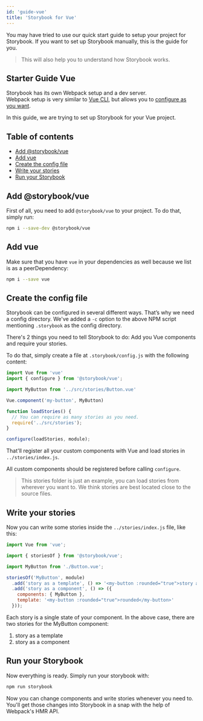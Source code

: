 ```yaml
---
id: 'guide-vue'
title: 'Storybook for Vue'
---
```


You may have tried to use our quick start guide to setup your project for Storybook. If you want to set up Storybook manually, this is the guide for you.

> This will also help you to understand how Storybook works.

## Starter Guide Vue

Storybook has its own Webpack setup and a dev server.  
Webpack setup is very similar to [Vue CLI](https://github.com/vuejs/vue-cli), but allows you to [configure as you want](/configurations/custom-webpack-config/).

In this guide, we are trying to set up Storybook for your Vue project.

## Table of contents

-   [Add @storybook/vue](#add-storybookvue)
-   [Add vue](#add-vue)
-   [Create the config file](#create-the-config-file)
-   [Write your stories](#write-your-stories)
-   [Run your Storybook](#run-your-storybook)

## Add @storybook/vue

First of all, you need to add `@storybook/vue` to your project. To do that, simply run:

```sh
npm i --save-dev @storybook/vue
```

## Add vue

Make sure that you have `vue` in your dependencies as well because we list is as a peerDependency:

```sh
npm i --save vue
```

## Create the config file

Storybook can be configured in several different ways. 
That’s why we need a config directory. We've added a `-c` option to the above NPM script mentioning `.storybook` as the config directory.

There's 2 things you need to tell Storybook to do: Add you Vue components and require your stories.

To do that, simply create a file at `.storybook/config.js` with the following content:

```js
import Vue from 'vue'
import { configure } from '@storybook/vue';

import MyButton from '../src/stories/Button.vue'

Vue.component('my-button', MyButton)

function loadStories() {
  // You can require as many stories as you need.
  require('../src/stories');
}

configure(loadStories, module);
```

That'll register all your custom components with Vue and load stories in `../stories/index.js`.

All custom components should be registered before calling `configure`.

> This stories folder is just an example, you can load stories from wherever you want to.
> We think stories are best located close to the source files.

## Write your stories

Now you can write some stories inside the `../stories/index.js` file, like this:

```js
import Vue from 'vue';

import { storiesOf } from '@storybook/vue';

import MyButton from './Button.vue';

storiesOf('MyButton', module)
  .add('story as a template', () => '<my-button :rounded="true">story as a function template</my-button>')
  .add('story as a component', () => ({
    components: { MyButton },
    template: '<my-button :rounded="true">rounded</my-button>'
  }));
```

Each story is a single state of your component. In the above case, there are two stories for the MyButton component:

1.  story as a template
2.  story as a component

## Run your Storybook

Now everything is ready. Simply run your storybook with:

```sh
npm run storybook
```

Now you can change components and write stories whenever you need to.
You'll get those changes into Storybook in a snap with the help of Webpack's HMR API.
